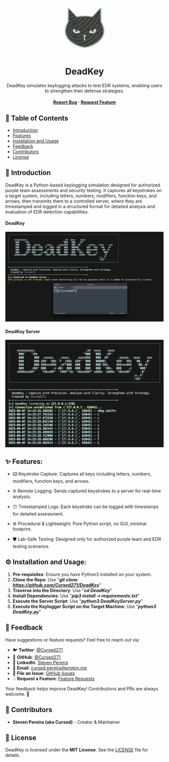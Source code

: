 <div align="center">

  <p align="center"><img src="https://github.com/Cursed271/Cursed271/blob/main/Logo.png" width="30%"></a></p>
  <h1>DeadKey</h1>
  
  <p>
    DeadKey simulates keylogging attacks to test EDR systems, enabling users to strengthen their defense strategies.
  </p>
  
  <h4>
    <a href="https://github.com/Cursed271/DeadKey/issues/new?labels=bug&template=bug_report.md">Report Bug</a>
  <span> · </span>
    <a href="https://github.com/Cursed271/DeadKey/issues/new?labels=enhancement&template=feature_request.md">Request Feature</a>
  </h4>

</div>

## 📖 Table of Contents

- [Introduction](#-introduction)
- [Features](#-features)
- [Installation and Usage](#%EF%B8%8F-installation-and-usage)
- [Feedback](#-feedback)
- [Contributors](#-contributors)
- [License](#-license)

## 🚀 Introduction

DeadKey is a Python-based keylogging simulation designed for authorized purple team assessments and security testing. It captures all keystrokes on a target system, including letters, numbers, modifiers, function keys, and arrows, then transmits them to a controlled server, where they are timestamped and logged in a structured format for detailed analysis and evaluation of EDR detection capabilities.

<p align="center">
  <h4>DeadKey</h4>
  <img src = "https://github.com/Cursed271/DeadKey/blob/main/DeadKey.png">
</p>

<p align="center">
  <h4>DeadKey Server</h4>
  <img src = "https://github.com/Cursed271/DeadKey/blob/main/DeadKeyServer.png">
</p>

## ✨ Features:

- ⌨️ Keystroke Capture: Captures all keys including letters, numbers, modifiers, function keys, and arrows.

- 🌐 Remote Logging: Sends captured keystrokes to a server for real-time analysis.

- 🕒 Timestamped Logs: Each keystroke can be logged with timestamps for detailed assessment.

- ⚙️ Procedural & Lightweight: Pure Python script, no GUI, minimal footprint.

- 🛡️ Lab-Safe Testing: Designed only for authorized purple team and EDR testing scenarios.

## ⚙️ Installation and Usage:

1. **Pre-requisites**: Ensure you have Python3 installed on your system.
2. **Clone the Repo**: Use "***git clone https://github.com/Cursed271/DeadKey***"
3. **Traverse into the Directory**: Use "***cd DeadKey***"
4. **Install Dependencies**: Use "***pip3 install -r requirements.txt***"
5. **Execute the Server Script**: Use "***python3 DeadKeyServer.py***"
6. **Execute the Keylogger Script on the Target Machine**: Use "***python3 DeadKey.py***"

## 💬 Feedback  

Have suggestions or feature requests? Feel free to reach out via:  

- 🐦 **Twitter**: [@Cursed271](https://x.com/Cursed271)  
- 🐙 **GitHub**: [@Cursed271](https://github.com/Cursed271)  
- 🔗 **LinkedIn**: [Steven Pereira](https://www.linkedin.com/in/Cursed271/)  
- 📧 **Email**: [cursed.pereira@proton.me](mailto:cursed.pereira@proton.me)  
- 🐞 **File an Issue**: [GitHub Issues](https://github.com/Cursed271/DeadKey/issues)  
- 💡 **Request a Feature**: [Feature Requests](https://github.com/Cursed271/DeadKey/issues/new?labels=enhancement&template=feature_request.md) 

Your feedback helps improve DeadKey! Contributions and PRs are always welcome. 🚀

## 🙌 Contributors

- **Steven Pereira (aka Cursed)** - Creator & Maintainer  

## 📜 License

DeadKey is licensed under the **MIT License**. See the [LICENSE](LICENSE) file for details.